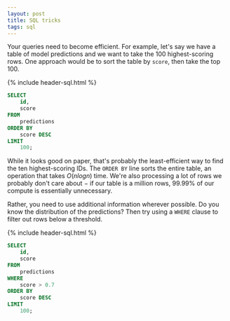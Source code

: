 ```yaml
---
layout: post
title: SQL tricks
tags: sql
---
```


Your queries need to become efficient. For example, let's say we have a table of model predictions and we want to take the 100 highest-scoring rows. One approach would be to sort the table by `score`, then take the top 100.

{% include header-sql.html %}
```sql
SELECT
    id,
    score
FROM
    predictions
ORDER BY
    score DESC
LIMIT
    100;
```

While it looks good on paper, that's probably the least-efficient way to find the ten highest-scoring IDs. The `ORDER BY` line sorts the entire table, an operation that takes $O(nlogn)$ time. We're also processing a lot of rows we probably don't care about $-$ if our table is a million rows, 99.99% of our compute is essentially unnecessary.

Rather, you need to use additional information wherever possible. Do you know the distribution of the predictions? Then try using a `WHERE` clause to filter out rows below a threshold.

{% include header-sql.html %}
```sql
SELECT
    id,
    score
FROM
    predictions
WHERE
    score > 0.7
ORDER BY
    score DESC
LIMIT
    100;
```
